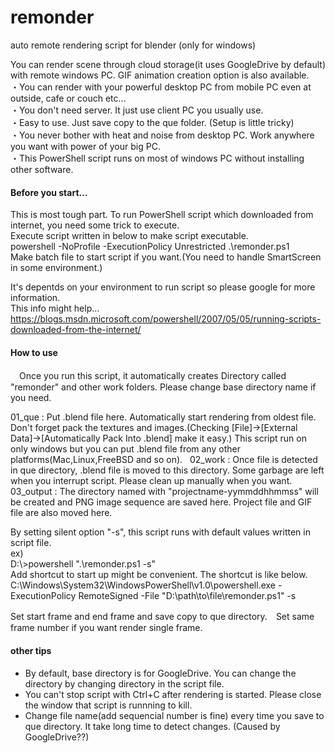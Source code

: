 # remonder
auto remote rendering script for blender (only for windows)  

You can render scene through cloud storage(it uses GoogleDrive by default) with remote windows PC. GIF animation creation option is also available.  
・You can render with your powerful desktop PC from mobile PC even at outside, cafe or couch etc...  
・You don't need server. It just use client PC you usually use.  
・Easy to use. Just save copy to the que folder. (Setup is little tricky)  
・You never bother with heat and noise from desktop PC. Work anywhere you want with power of your big PC.  
・This PowerShell script runs on most of windows PC without installing other software.  

#### Before you start...  
This is most tough part. To run PowerShell script which downloaded from internet, you need some trick to execute.  
Execute script written in below to make script executable.  
powershell -NoProfile -ExecutionPolicy Unrestricted .\remonder.ps1  
Make batch file to start script if you want.(You need to handle SmartScreen in some environment.)

It's depentds on your environment to run script so please google for more information.  
This info might help... https://blogs.msdn.microsoft.com/powershell/2007/05/05/running-scripts-downloaded-from-the-internet/


#### How to use  
　Once you run this script, it automatically creates Directory called "remonder" and other work folders. Please change base directory name if you need.  

01_que : Put .blend file here. Automatically start rendering from oldest file. Don't forget pack the textures and images.(Checking [File]->[External Data]->[Automatically Pack Into .blend] make it easy.) This script run on only windows but you can put .blend file from any other platforms(Mac,Linux,FreeBSD and so on).  
02_work : Once file is detected in que directory, .blend file is moved to this directory. Some garbage are left when you interrupt script. Please clean up manually when you want.  
03_output : The directory named with "projectname-yymmddhhmmss" will be created and PNG image sequence are saved here. Project file and GIF file are also moved here.  

By setting silent option "-s", this script runs with default values written in script file.  
ex)  
D:\\>powershell ".\remonder.ps1 -s"  
Add shortcut to start up might be convenient. The shortcut is like below.  
C:\Windows\System32\WindowsPowerShell\v1.0\powershell.exe -ExecutionPolicy RemoteSigned -File "D:\path\to\file\remonder.ps1" -s

Set start frame and end frame and save copy to que directory.　Set same frame number if you want render single frame.

#### other tips  
- By default, base directory is for GoogleDrive. You can change the directory by changing directory in the script file.  
- You can't stop script with Ctrl+C after rendering is started. Please close the window that script is runnning to kill.   
- Change file name(add sequencial number is fine) every time you save to que directory. It take long time to detect changes. (Caused by GoogleDrive??)
